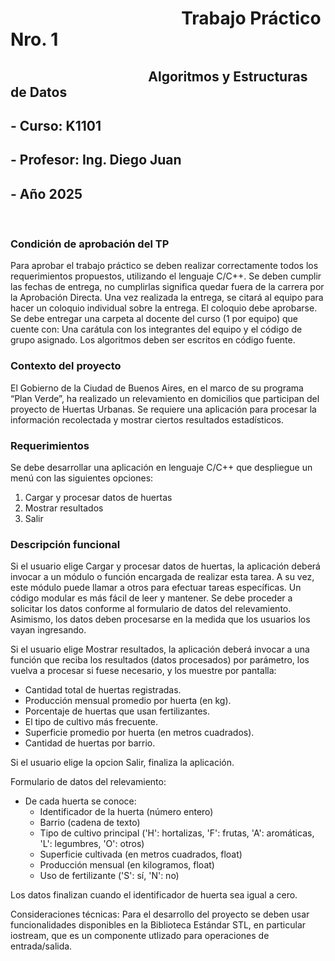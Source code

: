 # ⠀⠀⠀⠀⠀⠀⠀⠀⠀      ⠀⠀⠀⠀Trabajo Práctico Nro. 1
## ⠀⠀⠀⠀⠀⠀      ⠀⠀⠀⠀⠀⠀⠀⠀Algoritmos y Estructuras de Datos
## - Curso: K1101
## - Profesor: Ing. Diego Juan
## - Año 2025
⠀
### Condición de aprobación del TP

Para aprobar el trabajo práctico se deben realizar correctamente todos los requerimientos
propuestos, utilizando el lenguaje C/C++. Se deben cumplir las fechas de entrega, no
cumplirlas significa quedar fuera de la carrera por la Aprobación Directa. Una vez realizada
la entrega, se citará al equipo para hacer un coloquio individual sobre la entrega. El coloquio
debe aprobarse.
Se debe entregar una carpeta al docente del curso (1 por equipo) que cuente con:
Una carátula con los integrantes del equipo y el código de grupo asignado.
Los algoritmos deben ser escritos en código fuente.

### Contexto del proyecto

El Gobierno de la Ciudad de Buenos Aires, en el marco de su programa “Plan Verde”, ha
realizado un relevamiento en domicilios que participan del proyecto de Huertas Urbanas. Se
requiere una aplicación para procesar la información recolectada y mostrar ciertos
resultados estadísticos.

### Requerimientos

Se debe desarrollar una aplicación en lenguaje C/C++ que despliegue un menú con las
siguientes opciones:
1. Cargar y procesar datos de huertas
2. Mostrar resultados
3. Salir

### Descripción funcional

Si el usuario elige Cargar y procesar datos de huertas, la aplicación deberá invocar a un
módulo o función encargada de realizar esta tarea. A su vez, este módulo puede llamar a
otros para efectuar tareas específicas. Un código modular es más fácil de leer y mantener.
Se debe proceder a solicitar los datos conforme al formulario de datos del relevamiento.
Asimismo, los datos deben procesarse en la medida que los usuarios los vayan ingresando.

Si el usuario elige Mostrar resultados, la aplicación deberá invocar a una función que reciba
los resultados (datos procesados) por parámetro, los vuelva a procesar si fuese necesario, y
los muestre por pantalla:
- Cantidad total de huertas registradas.
- Producción mensual promedio por huerta (en kg).
- Porcentaje de huertas que usan fertilizantes.
- El tipo de cultivo más frecuente.
- Superficie promedio por huerta (en metros cuadrados).
- Cantidad de huertas por barrio.

Si el usuario elige la opcion Salir, finaliza la aplicación.

Formulario de datos del relevamiento:
* De cada huerta se conoce:
    * Identificador de la huerta (número entero)
    * Barrio (cadena de texto)
    * Tipo de cultivo principal ('H': hortalizas, 'F': frutas, 'A': aromáticas, 'L': legumbres, 'O': otros)
    * Superficie cultivada (en metros cuadrados, float)
    * Producción mensual (en kilogramos, float)
    * Uso de fertilizante ('S': sí, 'N': no)

Los datos finalizan cuando el identificador de huerta sea igual a cero.

Consideraciones técnicas:
Para el desarrollo del proyecto se deben usar funcionalidades disponibles en la Biblioteca Estándar STL, en particular iostream, que es un componente utlizado para operaciones de entrada/salida.
